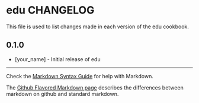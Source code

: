 edu CHANGELOG
=============

This file is used to list changes made in each version of the edu cookbook.

0.1.0
-----
- [your_name] - Initial release of edu

- - -
Check the [Markdown Syntax Guide](http://daringfireball.net/projects/markdown/syntax) for help with Markdown.

The [Github Flavored Markdown page](http://github.github.com/github-flavored-markdown/) describes the differences between markdown on github and standard markdown.
